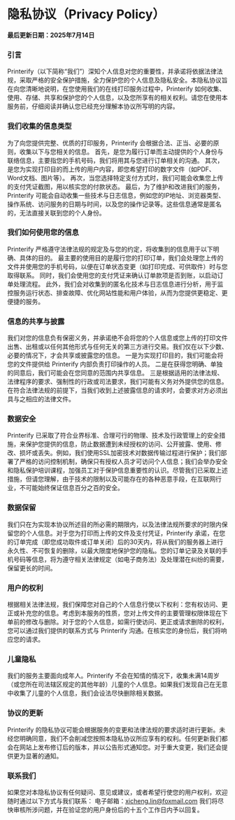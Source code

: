 # 隐私协议（Privacy Policy）
**最后更新日期：2025年7月14日**

### 引言
Printerify（以下简称“我们”）深知个人信息对您的重要性，并承诺将依据法律法规，采取严格的安全保护措施，全力保护您的个人信息及隐私安全。本隐私协议旨在向您清晰地说明，在您使用我们的在线打印服务过程中，Printerify 如何收集、使用、存储、共享和保护您的个人信息，以及您所享有的相关权利。请您在使用本服务前，仔细阅读并确认您已经充分理解本协议所写明的内容。

### 我们收集的信息类型
为了向您提供完整、优质的打印服务，Printerify 会根据合法、正当、必要的原则，收集以下与您相关的信息。
首先，是您为履行订单而主动提供的个人身份与联络信息，主要指您的手机号码，我们将用其与您进行订单相关的沟通。
其次，是您为实现打印目的而上传的用户内容，即您希望打印的数字文件（如PDF、Word文档、图片等）。
再次，当您选择特定支付方式时，我们可能会收集您上传的支付凭证截图，用以核实您的付款状态。
最后，为了维护和改进我们的服务，Printerify 可能会自动收集一些技术与日志信息，例如您的IP地址、浏览器类型、操作系统、访问服务的日期与时间，以及您的操作记录等。这些信息通常是匿名的，无法直接关联到您的个人身份。

### 我们如何使用您的信息
Printerify 严格遵守法律法规的规定及与您的约定，将收集到的信息用于以下明确、具体的目的。
最主要的使用目的是履行您的打印订单，我们会处理您上传的文件并使用您的手机号码，以便在订单状态变更（如打印完成、可供取件）时与您取得联系。
同时，我们会使用您的支付凭证来确认订单款项是否到账，以启动订单处理流程。
此外，我们会对收集到的匿名化技术与日志信息进行分析，用于监控服务运行状态、排查故障、优化网站性能和用户体验，从而为您提供更稳定、更便捷的服务。

### 信息的共享与披露
我们对您的信息负有保密义务，并承诺绝不会将您的个人信息或您上传的打印文件出售、出租或以任何其他形式与任何无关的第三方进行交易。我们仅在以下少数、必要的情况下，才会共享或披露您的信息。
一是为实现打印目的，我们可能会将您的文件提供给 Printerify 内部负责打印操作的人员。
二是在获得您明确、单独的同意后，我们可能会在您同意的范围内共享信息。
三是根据适用的法律法规、法律程序的要求、强制性的行政或司法要求，我们可能有义务对外提供您的信息。在符合法律法规的前提下，当我们收到上述披露信息的请求时，会要求对方必须出具与之相应的法律文件。

### 数据安全
Printerify 已采取了符合业界标准、合理可行的物理、技术及行政管理上的安全措施，来保护您提供的信息，防止数据遭到未经授权的访问、公开披露、使用、修改、损坏或丢失。例如，我们使用SSL加密技术对数据传输过程进行保护；我们部署了严格的访问控制机制，确保只有授权人员才可访问个人信息；我们会举办安全和隐私保护培训课程，加强员工对于保护信息重要性的认识。尽管我们已采取上述措施，但请您理解，由于技术的限制以及可能存在的各种恶意手段，在互联网行业，不可能始终保证信息百分之百的安全。

### 数据保留
我们只在为实现本协议所述目的所必需的期限内，以及法律法规所要求的时限内保留您的个人信息。对于您为打印而上传的文件及支付凭证，Printerify 承诺，在您的订单完成（即您成功取件或订单关闭）后的30天内，将从我们的服务器上进行永久性、不可恢复的删除，以最大限度地保护您的隐私。您的订单记录及关联的手机号码等信息，将为遵守相关法律规定（如电子商务法）及处理潜在纠纷的需要，保留更长的时间。

### 用户的权利
根据相关法律法规，我们保障您对自己的个人信息行使以下权利：您有权访问、更正或补充您的信息。考虑到本服务的性质，您对上传文件的主要管理权限体现在下单前的修改与删除。对于您的个人信息，如需行使访问、更正或请求删除的权利，您可以通过我们提供的联系方式与 Printerify 沟通。在核实您的身份后，我们将响应您的请求。

### 儿童隐私
我们的服务主要面向成年人。Printerify 不会在知情的情况下，收集未满14周岁（或您所在司法辖区规定的其他年龄）儿童的个人信息。如果我们发现自己在无意中收集了儿童的个人信息，我们会设法尽快删除相关数据。

### 协议的更新
Printerify 的隐私协议可能会根据服务的变更和法律法规的要求适时进行更新。未经您明确同意，我们不会削减您按照本隐私协议所应享有的权利。任何更新我们都会在网站上发布修订后的版本，并以公告形式通知您。对于重大变更，我们还会提供更为显著的通知。

### 联系我们
如果您对本隐私协议有任何疑问、意见或建议，或者希望行使您的用户权利，欢迎随时通过以下方式与我们联系：
电子邮箱：xicheng.lin@foxmail.com
我们将尽快审核所涉问题，并在验证您的用户身份后的十五个工作日内予以回复。
        